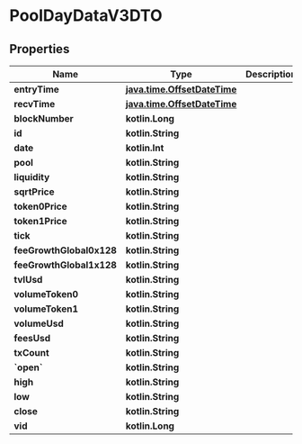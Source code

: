 
# PoolDayDataV3DTO

## Properties
Name | Type | Description | Notes
------------ | ------------- | ------------- | -------------
**entryTime** | [**java.time.OffsetDateTime**](java.time.OffsetDateTime.md) |  |  [optional]
**recvTime** | [**java.time.OffsetDateTime**](java.time.OffsetDateTime.md) |  |  [optional]
**blockNumber** | **kotlin.Long** |  |  [optional]
**id** | **kotlin.String** |  |  [optional]
**date** | **kotlin.Int** |  |  [optional]
**pool** | **kotlin.String** |  |  [optional]
**liquidity** | **kotlin.String** |  |  [optional]
**sqrtPrice** | **kotlin.String** |  |  [optional]
**token0Price** | **kotlin.String** |  |  [optional]
**token1Price** | **kotlin.String** |  |  [optional]
**tick** | **kotlin.String** |  |  [optional]
**feeGrowthGlobal0x128** | **kotlin.String** |  |  [optional]
**feeGrowthGlobal1x128** | **kotlin.String** |  |  [optional]
**tvlUsd** | **kotlin.String** |  |  [optional]
**volumeToken0** | **kotlin.String** |  |  [optional]
**volumeToken1** | **kotlin.String** |  |  [optional]
**volumeUsd** | **kotlin.String** |  |  [optional]
**feesUsd** | **kotlin.String** |  |  [optional]
**txCount** | **kotlin.String** |  |  [optional]
**&#x60;open&#x60;** | **kotlin.String** |  |  [optional]
**high** | **kotlin.String** |  |  [optional]
**low** | **kotlin.String** |  |  [optional]
**close** | **kotlin.String** |  |  [optional]
**vid** | **kotlin.Long** |  |  [optional]




